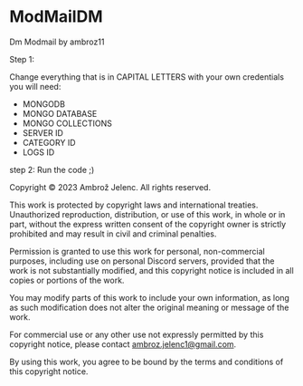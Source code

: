 # ModMailDM
Dm Modmail
by ambroz11

Step 1:

Change everything that is in CAPITAL LETTERS with your own credentials
you will need:
- MONGODB
- MONGO DATABASE
- MONGO COLLECTIONS
- SERVER ID
- CATEGORY ID
- LOGS ID

step 2: Run the code ;)





























Copyright © 2023 Ambrož Jelenc. All rights reserved.

This work is protected by copyright laws and international treaties. Unauthorized reproduction, distribution, or use of this work, in whole or in part, without the express written consent of the copyright owner is strictly prohibited and may result in civil and criminal penalties.

Permission is granted to use this work for personal, non-commercial purposes, including use on personal Discord servers, provided that the work is not substantially modified, and this copyright notice is included in all copies or portions of the work.

You may modify parts of this work to include your own information, as long as such modification does not alter the original meaning or message of the work.

For commercial use or any other use not expressly permitted by this copyright notice, please contact ambroz.jelenc1@gmail.com.

By using this work, you agree to be bound by the terms and conditions of this copyright notice.
